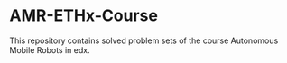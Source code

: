 # AMR-ETHx-Course
This repository contains solved problem sets of the course Autonomous Mobile Robots in edx.
